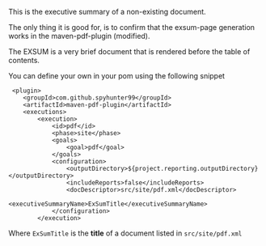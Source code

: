 This is the executive summary of a non-existing document.

The only thing it is good for, is to confirm that the exsum-page generation works in the maven-pdf-plugin (modified).

The EXSUM is a very brief document that is rendered before the table of contents.

You can define your own in your pom using the following snippet

````
 <plugin>
	<groupId>com.github.spyhunter99</groupId>
	<artifactId>maven-pdf-plugin</artifactId>
	<executions>
		<execution>
			<id>pdf</id>
			<phase>site</phase>
			<goals>
				<goal>pdf</goal>
			</goals>
			<configuration>
				<outputDirectory>${project.reporting.outputDirectory}</outputDirectory>
				<includeReports>false</includeReports>
				<docDescriptor>src/site/pdf.xml</docDescriptor>
				<executiveSummaryName>ExSumTitle</executiveSummaryName>
			</configuration>
		</execution>
````

Where `ExSumTitle` is the **title** of a document listed in `src/site/pdf.xml`